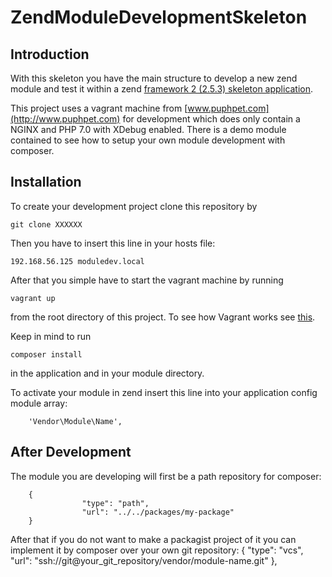 ZendModuleDevelopmentSkeleton
=============================

Introduction
------------
With this skeleton you have the main structure to develop a new zend module and 
test it within a zend [framework 2 (2.5.3) skeleton application](https://github.com/zendframework/ZendSkeletonApplication).

This project uses a vagrant machine from [www.puphpet.com](http://www.puphpet.com) 
for development which does only contain a NGINX and PHP 7.0 with XDebug enabled.
There is a demo module contained to see how to setup your own module development
with composer.

Installation
------------
To create your development project clone this repository by  

    git clone XXXXXX

Then you have to insert this line in your hosts file:

    192.168.56.125 moduledev.local

After that you simple have to start the vagrant machine by running 

    vagrant up 
   
from the root directory of this project. To see how Vagrant works 
see [this](https://www.vagrantup.com/).

Keep in mind to run 

    composer install
    
in the application and in your module directory.

To activate your module in zend insert this line into your application config
module array:

        'Vendor\Module\Name',


After Development
-----------------

The module you are developing will first be a path repository for composer:

        {
                    "type": "path",
                    "url": "../../packages/my-package"
        }

After that if you do not want to make a packagist project of it you can 
implement it by composer over your own git repository:
        {
            "type": "vcs",
            "url": "ssh://git@your_git_repository/vendor/module-name.git"
        },
